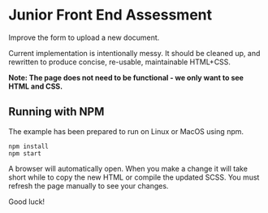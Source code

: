 # Junior Front End Assessment

Improve the form to upload a new document.

Current implementation is intentionally messy. It should be cleaned up, and rewritten to produce concise, re-usable, maintainable HTML+CSS.

**Note: The page does not need to be functional - we only want to see HTML and CSS.**

## Running with NPM

The example has been prepared to run on Linux or MacOS using npm.

```
npm install
npm start
```

A browser will automatically open. When you make a change it will take short while to copy the new HTML or compile the updated SCSS.
You must refresh the page manually to see your changes.

Good luck!